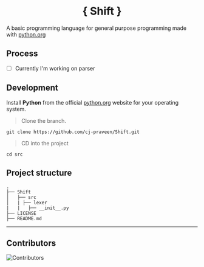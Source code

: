 <h1 align="center">{ Shift }</h1>

A basic programming language for general purpose programming made with [python.org](https://python.org/)

## Process

- [ ] Currently I'm working on parser

## Development

Install **Python** from the official [python.org](https://python.org/) website for your operating system.

> Clone the branch.
```
git clone https://github.com/cj-praveen/Shift.git
```

> CD into the project
```
cd src
```

## Project structure

```
.
├── Shift
│   ├── src
│   | ├── lexer
|   |   ├── __init__.py
├── LICENSE
├── README.md
```
---
## Contributors

![Contributors](https://contributors-img.web.app/image?repo=cj-praveen/Shift) 
